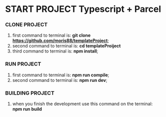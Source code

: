 # START PROJECT Typescript + Parcel

### CLONE PROJECT

1. first command to terminal is: **git clone https://github.com/moris88/templateProject**;
2. second command to terminal is: **cd templateProiject**
3. third command to terminal is: **npm install**;

### RUN PROJECT

1. first command to terminal is: **npm run compile**;
2. second command to terminal is: **npm run dev**;

### BUILDING PROJECT

1. when you finish the development use this command on the terminal: **npm run build**